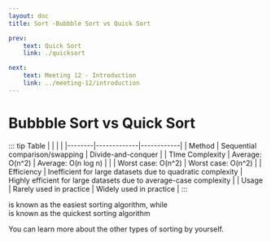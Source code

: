 ```yaml
---
layout: doc
title: Sort -Bubbble Sort vs Quick Sort

prev:
    text: Quick Sort
    link: ./quicksort

next:
    text: Meeting 12 - Introduction
    link: ../meeting-12/introduction
---
```


# Bubbble Sort vs Quick Sort

::: tip Table
| <Badge type="info" text="Aspect" /> | <Badge type="tip" text="Bubble Sort" /> | <Badge type="warning" text="Quick Sort" /> |
|--------|-------------|------------|
| Method | Sequential comparison/swapping | Divide-and-conquer |
| TIme Complexity | Average: O(n^2) | Average: O(n log n) |
|  | Worst case: O(n^2) | Worst case: O(n^2) |
| Efficiency | Inefficient for large datasets due to quadratic complexity | Highly efficient for large datasets due to average-case complexity |
| Usage | Rarely used in practice | Widely used in practice |
:::
  
<Badge type="tip" text="Bubble Sort" /> is known as the easiest sorting algorithm, while  
<Badge type="warning" text="Quick Sort" />is known as the quickest sorting algorithm  
  
You can learn more about the other types of sorting by yourself.